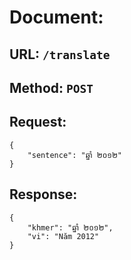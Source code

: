 # Document:

## URL: `/translate`

## Method: `POST`

## Request: 
```
{
    "sentence": "ឆ្នាំ ២០១២"
}
```

## Response: 
```
{
    "khmer": "ឆ្នាំ ២០១២",
    "vi": "Năm 2012"
}
```